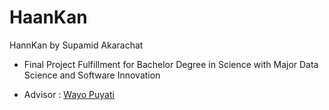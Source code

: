 # HaanKan

HannKan by Supamid Akarachat

- Final Project Fulfillment for Bachelor Degree in Science with Major Data Science and Software Innovation

- Advisor : [Wayo Puyati](http://staff.sci.ubu.ac.th/wayo.p)


